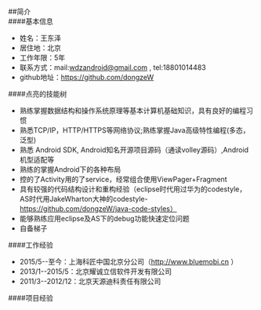 ##简介  
####基本信息  
* 姓名：王东泽  
* 居住地：北京  
* 工作年限：5年  
* 联系方式：mail:wdzandroid@gmail.com , tel:18801014483  
* github地址：https://github.com/dongzeW

####点亮的技能树  
* 熟练掌握数据结构和操作系统原理等基本计算机基础知识，具有良好的编程习惯
* 熟悉TCP/IP，HTTP/HTTPS等网络协议;熟练掌握Java高级特性编程(多态，泛型)  
* 熟悉 Android SDK, Android知名开源项目源码（通读volley源码）,Android机型适配等  
* 熟练的掌握Android下的各种布局
* 控的了Activity用的了service，经常组合使用ViewPager+Fragment
* 具有较强的代码结构设计和重构经验（eclipse时代用过华为的codestyle，
AS时代用JakeWharton大神的codestyle-https://github.com/dongzeW/java-code-styles）
* 能够熟练应用eclipse及AS下的debug功能快速定位问题  
* 自备梯子 

####工作经验  
* 2015/5--至今：上海科匠中国北京分公司（http://www.bluemobi.cn ）  
* 2013/1--2015/5：北京耀诚立信软件开发有限公司  
* 2011/3--2012/12：北京天源迪科责任有限公司

####项目经验
